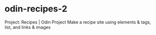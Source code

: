 # odin-recipes-2

Project: Recipes | Odin Project
Make a recipe site using elements & tags, list, and links & images
